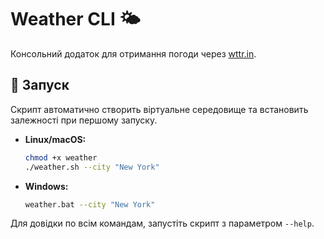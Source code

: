 # Weather CLI 🌤️

Консольний додаток для отримання погоди через [wttr.in](https://wttr.in/).

## 🚀 Запуск

Скрипт автоматично створить віртуальне середовище та встановить залежності при першому запуску.

* **Linux/macOS:**
  ```bash
  chmod +x weather
  ./weather.sh --city "New York"
  ```

* **Windows:**
  ```bash
  weather.bat --city "New York"
  ```

Для довідки по всім командам, запустіть скрипт з параметром `--help`.
